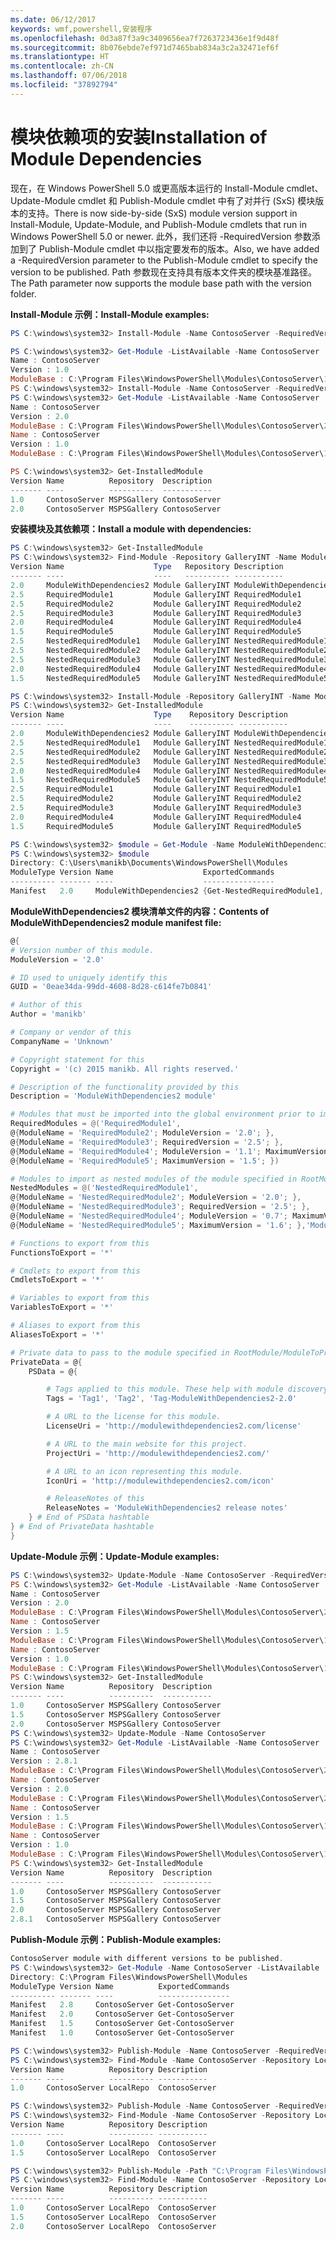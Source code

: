 ```yaml
---
ms.date: 06/12/2017
keywords: wmf,powershell,安装程序
ms.openlocfilehash: 0d3a87f3a9c3409656ea7f7263723436e1f9d48f
ms.sourcegitcommit: 8b076ebde7ef971d7465bab834a3c2a32471ef6f
ms.translationtype: HT
ms.contentlocale: zh-CN
ms.lasthandoff: 07/06/2018
ms.locfileid: "37892794"
---
```

# <a name="installation-of-module-dependencies"></a><span data-ttu-id="0f486-102">模块依赖项的安装</span><span class="sxs-lookup"><span data-stu-id="0f486-102">Installation of Module Dependencies</span></span>

<span data-ttu-id="0f486-103">现在，在 Windows PowerShell 5.0 或更高版本运行的 Install-Module cmdlet、Update-Module cmdlet 和 Publish-Module cmdlet 中有了对并行 (SxS) 模块版本的支持。</span><span class="sxs-lookup"><span data-stu-id="0f486-103">There is now side-by-side (SxS) module version support in Install-Module, Update-Module, and Publish-Module cmdlets that run in Windows PowerShell 5.0 or newer.</span></span>
<span data-ttu-id="0f486-104">此外，我们还将 -RequiredVersion 参数添加到了 Publish-Module cmdlet 中以指定要发布的版本。</span><span class="sxs-lookup"><span data-stu-id="0f486-104">Also, we have added a -RequiredVersion parameter to the Publish-Module cmdlet to specify the version to be published.</span></span> <span data-ttu-id="0f486-105">Path 参数现在支持具有版本文件夹的模块基准路径。</span><span class="sxs-lookup"><span data-stu-id="0f486-105">The Path parameter now supports the module base path with the version folder.</span></span>

<span data-ttu-id="0f486-106">**Install-Module 示例：**</span><span class="sxs-lookup"><span data-stu-id="0f486-106">**Install-Module examples:**</span></span>
```powershell
PS C:\windows\system32> Install-Module -Name ContosoServer -RequiredVersion 1.0 -Repository MSPSGallery

PS C:\windows\system32> Get-Module -ListAvailable -Name ContosoServer | Format-List Name,Version,ModuleBase
Name : ContosoServer
Version : 1.0
ModuleBase : C:\Program Files\WindowsPowerShell\Modules\ContosoServer\1.0
PS C:\windows\system32> Install-Module -Name ContosoServer -RequiredVersion 2.0 -Repository MSPSGallery
PS C:\windows\system32> Get-Module -ListAvailable -Name ContosoServer | Format-List Name,Version,ModuleBase
Name : ContosoServer
Version : 2.0
ModuleBase : C:\Program Files\WindowsPowerShell\Modules\ContosoServer\2.0
Name : ContosoServer
Version : 1.0
ModuleBase : C:\Program Files\WindowsPowerShell\Modules\ContosoServer\1.0

PS C:\windows\system32> Get-InstalledModule
Version Name          Repository  Description
------- ----          ----------  -----------
1.0     ContosoServer MSPSGallery ContosoServer
2.0     ContosoServer MSPSGallery ContosoServer
```

<span data-ttu-id="0f486-107">**安装模块及其依赖项：**</span><span class="sxs-lookup"><span data-stu-id="0f486-107">**Install a module with dependencies:**</span></span>
```powershell
PS C:\windows\system32> Get-InstalledModule
PS C:\windows\system32> Find-Module -Repository GalleryINT -Name ModuleWithDependencies2 -IncludeDependencies
Version Name                    Type   Repository Description
------- ----                    ----   ---------- -----------
2.0     ModuleWithDependencies2 Module GalleryINT ModuleWithDependencies2
2.5     RequiredModule1         Module GalleryINT RequiredModule1
2.5     RequiredModule2         Module GalleryINT RequiredModule2
2.5     RequiredModule3         Module GalleryINT RequiredModule3
2.0     RequiredModule4         Module GalleryINT RequiredModule4
1.5     RequiredModule5         Module GalleryINT RequiredModule5
2.5     NestedRequiredModule1   Module GalleryINT NestedRequiredModule1
2.5     NestedRequiredModule2   Module GalleryINT NestedRequiredModule2
2.5     NestedRequiredModule3   Module GalleryINT NestedRequiredModule3
2.0     NestedRequiredModule4   Module GalleryINT NestedRequiredModule4
1.5     NestedRequiredModule5   Module GalleryINT NestedRequiredModule5

PS C:\windows\system32> Install-Module -Repository GalleryINT -Name ModuleWithDependencies2 -Scope CurrentUser
PS C:\windows\system32> Get-InstalledModule
Version Name                    Type    Repository Description
------- ----                    ----    ---------- -----------
2.0     ModuleWithDependencies2 Module GalleryINT ModuleWithDependencies2
2.5     NestedRequiredModule1   Module GalleryINT NestedRequiredModule1
2.5     NestedRequiredModule2   Module GalleryINT NestedRequiredModule2
2.5     NestedRequiredModule3   Module GalleryINT NestedRequiredModule3
2.0     NestedRequiredModule4   Module GalleryINT NestedRequiredModule4
1.5     NestedRequiredModule5   Module GalleryINT NestedRequiredModule5
2.5     RequiredModule1         Module GalleryINT RequiredModule1
2.5     RequiredModule2         Module GalleryINT RequiredModule2
2.5     RequiredModule3         Module GalleryINT RequiredModule3
2.0     RequiredModule4         Module GalleryINT RequiredModule4
1.5     RequiredModule5         Module GalleryINT RequiredModule5

PS C:\windows\system32> $module = Get-Module -Name ModuleWithDependencies2 -ListAvailable
PS C:\windows\system32> $module
Directory: C:\Users\manikb\Documents\WindowsPowerShell\Modules
ModuleType Version Name                    ExportedCommands
---------- ------- ----                    ----------------
Manifest   2.0     ModuleWithDependencies2 {Get-NestedRequiredModule1, Get-NestedRequiredModule2, Get-NestedRequiredModule3, Get-NestedRequiredModule4...}
```

<span data-ttu-id="0f486-108">**ModuleWithDependencies2 模块清单文件的内容：**</span><span class="sxs-lookup"><span data-stu-id="0f486-108">**Contents of ModuleWithDependencies2 module manifest file:**</span></span>
```powershell
@{
# Version number of this module.
ModuleVersion = '2.0'

# ID used to uniquely identify this
GUID = '0eae34da-99dd-4608-8d28-c614fe7b0841'

# Author of this
Author = 'manikb'

# Company or vendor of this
CompanyName = 'Unknown'

# Copyright statement for this
Copyright = '(c) 2015 manikb. All rights reserved.'

# Description of the functionality provided by this
Description = 'ModuleWithDependencies2 module'

# Modules that must be imported into the global environment prior to importing this
RequiredModules = @('RequiredModule1',
@{ModuleName = 'RequiredModule2'; ModuleVersion = '2.0'; },
@{ModuleName = 'RequiredModule3'; RequiredVersion = '2.5'; },
@{ModuleName = 'RequiredModule4'; ModuleVersion = '1.1'; MaximumVersion = '2.0'; },
@{ModuleName = 'RequiredModule5'; MaximumVersion = '1.5'; })

# Modules to import as nested modules of the module specified in RootModule/ModuleToProcess
NestedModules = @('NestedRequiredModule1',
@{ModuleName = 'NestedRequiredModule2'; ModuleVersion = '2.0'; },
@{ModuleName = 'NestedRequiredModule3'; RequiredVersion = '2.5'; },
@{ModuleName = 'NestedRequiredModule4'; ModuleVersion = '0.7'; MaximumVersion = '2.4'; },
@{ModuleName = 'NestedRequiredModule5'; MaximumVersion = '1.6'; },'ModuleWithDependencies2.psm1')

# Functions to export from this
FunctionsToExport = '*'

# Cmdlets to export from this
CmdletsToExport = '*'

# Variables to export from this
VariablesToExport = '*'

# Aliases to export from this
AliasesToExport = '*'

# Private data to pass to the module specified in RootModule/ModuleToProcess. This may also contain a PSData hashtable with additional module metadata used by PowerShell.
PrivateData = @{
    PSData = @{

        # Tags applied to this module. These help with module discovery in online galleries.
        Tags = 'Tag1', 'Tag2', 'Tag-ModuleWithDependencies2-2.0'

        # A URL to the license for this module.
        LicenseUri = 'http://modulewithdependencies2.com/license'

        # A URL to the main website for this project.
        ProjectUri = 'http://modulewithdependencies2.com/'

        # A URL to an icon representing this module.
        IconUri = 'http://modulewithdependencies2.com/icon'

        # ReleaseNotes of this
        ReleaseNotes = 'ModuleWithDependencies2 release notes'
    } # End of PSData hashtable
} # End of PrivateData hashtable
}
```

<span data-ttu-id="0f486-109">**Update-Module 示例：**</span><span class="sxs-lookup"><span data-stu-id="0f486-109">**Update-Module examples:**</span></span>
```powershell
PS C:\windows\system32> Update-Module -Name ContosoServer -RequiredVersion 1.5
PS C:\windows\system32> Get-Module -ListAvailable -Name ContosoServer | Format-List Name,Version,ModuleBase
Name : ContosoServer
Version : 2.0
ModuleBase : C:\Program Files\WindowsPowerShell\Modules\ContosoServer\2.0
Name : ContosoServer
Version : 1.5
ModuleBase : C:\Program Files\WindowsPowerShell\Modules\ContosoServer\1.5
Name : ContosoServer
Version : 1.0
ModuleBase : C:\Program Files\WindowsPowerShell\Modules\ContosoServer\1.0
PS C:\windows\system32> Get-InstalledModule
Version Name          Repository  Description
------- ----          ----------  -----------
1.0     ContosoServer MSPSGallery ContosoServer
1.5     ContosoServer MSPSGallery ContosoServer
2.0     ContosoServer MSPSGallery ContosoServer
PS C:\windows\system32> Update-Module -Name ContosoServer
PS C:\windows\system32> Get-Module -ListAvailable -Name ContosoServer | Format-List Name,Version,ModuleBase
Name : ContosoServer
Version : 2.8.1
ModuleBase : C:\Program Files\WindowsPowerShell\Modules\ContosoServer\2.8.1
Name : ContosoServer
Version : 2.0
ModuleBase : C:\Program Files\WindowsPowerShell\Modules\ContosoServer\2.0
Name : ContosoServer
Version : 1.5
ModuleBase : C:\Program Files\WindowsPowerShell\Modules\ContosoServer\1.5
Name : ContosoServer
Version : 1.0
ModuleBase : C:\Program Files\WindowsPowerShell\Modules\ContosoServer\1.0
PS C:\windows\system32> Get-InstalledModule
Version Name          Repository  Description
------- ----          ----------  -----------
1.0     ContosoServer MSPSGallery ContosoServer
1.5     ContosoServer MSPSGallery ContosoServer
2.0     ContosoServer MSPSGallery ContosoServer
2.8.1   ContosoServer MSPSGallery ContosoServer
```

<span data-ttu-id="0f486-110">**Publish-Module 示例：**</span><span class="sxs-lookup"><span data-stu-id="0f486-110">**Publish-Module examples:**</span></span>
```powershell
ContosoServer module with different versions to be published.
PS C:\windows\system32> Get-Module -Name ContosoServer -ListAvailable
Directory: C:\Program Files\WindowsPowerShell\Modules
ModuleType Version Name          ExportedCommands
---------- ------- ----          ----------------
Manifest   2.8     ContosoServer Get-ContosoServer
Manifest   2.0     ContosoServer Get-ContosoServer
Manifest   1.5     ContosoServer Get-ContosoServer
Manifest   1.0     ContosoServer Get-ContosoServer

PS C:\windows\system32> Publish-Module -Name ContosoServer -RequiredVersion 1.0 -Repository LocalRepo -NuGetApiKey Local-Repo-NuGet-ApiKey
PS C:\windows\system32> Find-Module -Name ContosoServer -Repository LocalRepo
Version Name          Repository Description
------- ----          ---------- -----------
1.0     ContosoServer LocalRepo  ContosoServer

PS C:\windows\system32> Publish-Module -Name ContosoServer -RequiredVersion 1.5 -Repository LocalRepo -NuGetApiKey Local-Repo-NuGet-ApiKey
PS C:\windows\system32> Find-Module -Name ContosoServer -Repository LocalRepo
Version Name          Repository Description
------- ----          ---------- -----------
1.0     ContosoServer LocalRepo  ContosoServer
1.5     ContosoServer LocalRepo  ContosoServer

PS C:\windows\system32> Publish-Module -Path "C:\Program Files\WindowsPowerShell\Modules\ContosoServer\2.0" -Repository LocalRepo -NuGetApiKey Local-Repo-NuGet-ApiKey
PS C:\windows\system32> Find-Module -Name ContosoServer -Repository LocalRepo
Version Name          Repository Description
------- ----          ---------- -----------
1.0     ContosoServer LocalRepo  ContosoServer
1.5     ContosoServer LocalRepo  ContosoServer
2.0     ContosoServer LocalRepo  ContosoServer
```
